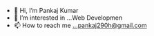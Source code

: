 - 👋 Hi, I’m Pankaj Kumar
- 👀 I’m interested in ...Web Developmen
- 📫 How to reach me ...pankaj290h@gmail.com

<!---
dev-pankaj290h/dev-pankaj290h is a ✨ special ✨ repository because its `README.md` (this file) appears on your GitHub profile.
You can click the Preview link to take a look at your changes.
--->
